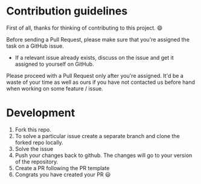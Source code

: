 # Contribution guidelines

First of all, thanks for thinking of contributing to this project. :smile:

Before sending a Pull Request, please make sure that you're assigned the task on a GitHub issue.

- If a relevant issue already exists, discuss on the issue and get it assigned to yourself on GitHub.

Please proceed with a Pull Request only after you're assigned. It'd be a waste of your time as well as ours if you have not contacted us before hand when working on some feature / issue.

# Development

1) Fork this repo.
2) To solve a particular issue create a separate branch and clone the forked repo locally.
2) Solve the issue
3) Push your changes back to github. The changes will go to your version of the repository.
4) Create a PR following the PR template
5) Congrats you have created your PR 😃
